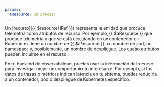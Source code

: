 ```yaml
---
params:
  aResource: un proceso
---
```


Un [recurso]({{ $resourceHRef }}) representa la entidad que produce telemetría
como atributos de recurso. Por ejemplo, {{ $aResource }} que produce telemetría
y que se está ejecutando en un contenedor en Kubernetes tiene un nombre de
{{ $aResource }}, un nombre de pod, un namespace y, posiblemente, un nombre de
despliegue. Los cuatro atributos pueden incluirse en el recurso.

En tu backend de observabilidad, puedes usar la información del recurso para
investigar mejor un comportamiento interesante. Por ejemplo, si tus datos de
trazas o métricas indican latencia en tu sistema, puedes reducirla a un
contenedor, pod o despliegue de Kubernetes específico.
